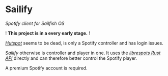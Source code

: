 # Sailify

*Spotify client for Sailfish OS*

! **This project is in a every early stage.** !

[*Hutspot*](https://github.com/sailfish-spotify/hutspot) seems to be dead, is only a Spotify controller and has login issues.

*Sailify* otherwise is controller and player in one. It uses the [*librespots Rust API*](https://github.com/librespot-org/librespot) directly and can therefore better control the Spotify player.

A premium Spotify account is required.